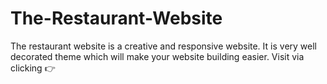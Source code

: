 # The-Restaurant-Website
The restaurant website is a creative and responsive website. It is very well decorated theme which will make your website building easier.
Visit via clicking :point_right: 
